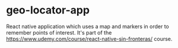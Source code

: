 # geo-locator-app
React native application which uses a map and markers in order to remember points of interest. It's part of the https://www.udemy.com/course/react-native-sin-fronteras/ course.
